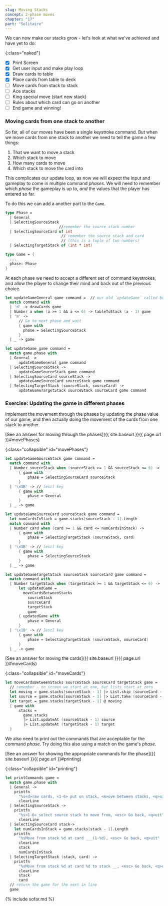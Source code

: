 ```yaml
---
slug: Moving Stacks
concept: 2-phase moves
chapter: "17"
part: "Solitaire"
---
```


We can now make our stacks grow - let's look at what we've achieved and have yet to do:

{:class="naked"}
- [x] Print Screen
- [x] Get user input and make play loop
- [x] Draw cards to table
- [x] Place cards from table to deck
- [ ] Move cards from stack to stack
- [ ] Ace stacks
- [ ] King special move (start new stack)
- [ ] Rules about which card can go on another
- [ ] End game and winning!

### Moving cards from one stack to another

So far, all of our moves have been a single keystroke command. But when we move cards from one stack to another we need to tell the game a few things:
1. That we want to move a stack
2. Which stack to move
3. How many cards to move
4. Which stack to move the card into

This complicates our update loop, as now we will expect the input and gameplay to come in multiple command _phases_.
We will need to remember which _phase_ the gameplay is up to, _and_ the values that the player has entered so far.

To do this we can add a another part to the `Game`.

```fsharp
type Phase = 
  | General
  | SelectingSourceStack
                        //remember the source stack number
  | SelectingSourceCard of int  
                         // remember the source stack and card
                         // (this is a tuple of two numbers)
  | SelectingTargetStack of (int * int) 

type Game = {
  ...
  phase: Phase
}
```

At each phase we need to accept a different set of command keystrokes, and allow the player to change their mind and back out of the previous choice.

```fsharp
let updateGameGeneral game command =  // our old `updateGame` called below now.
  match command with 
  | 'd' -> drawCards game
  | Number a when (a >= 1 && a <= 6) -> tableToStack (a - 1) game
  | 'm' -> 
      // Go to next phase and wait
      { game with 
        phase = SelectingSourceStack 
      } 
  | _ -> game

let updateGame game command =
  match game.phase with 
  | General -> 
      updateGameGeneral game command
  | SelectingSourceStack -> 
      updateGameSourceStack game command
  | SelectingSourceCard sourceStack -> 
      updateGameSourceCard sourceStack game command
  | SelectingTargetStack (sourceStack, sourceCard) -> 
      updateGameTargetStack sourceStack sourceCard game command
```

### Exercise: Updating the game in different phases

Implement the movement through the phases by updating the phase value of our game, and then actually doing the movement of the cards from one stack to another.

[See an answer for moving through the phases]({{ site.baseurl }}{{ page.url }}#movePhases)

{:class="collapsible" id="movePhases"}
```fsharp
let updateGameSourceStack game command =
  match command with 
  | Number sourceStack when (sourceStack >= 1 && sourceStack <= 6) -> 
      { game with 
          phase = SelectingSourceCard sourceStack
      }
  | '\x1B' -> // [esc] key
      { game with 
          phase = General
      }    
  | _ -> game

let updateGameSourceCard sourceStack game command =
  let numCardsInStack = game.stacks[sourceStack - 1].Length
  match command with 
  | Number card when (card >= 1 && card <= numCardsInStack) -> 
      { game with 
          phase = SelectingTargetStack (sourceStack, card)
      }
  | '\x1B' -> // [esc] key
      { game with 
          phase = SelectingSourceStack
      }    
  | _ -> game

let updateGameTargetStack sourceStack sourceCard game command =
  match command with 
  | Number targetStack when (targetStack >= 1 && targetStack <= 6) -> 
      let updatedGame = 
        moveCardsBetweenStacks 
          sourceStack 
          sourceCard 
          targetStack 
          game
      { updatedGame with 
          phase = General
      }
  | '\x1B' -> // [esc] key
      { game with 
          phase = SelectingTargetStack (sourceStack, sourceCard)
      }    
  | _ -> game  
```

[See an answer for moving the cards]({{ site.baseurl }}{{ page.url }}#moveCards)

{:class="collapsible" id="moveCards"}
```fsharp
let moveCardsBetweenStacks sourceStack sourceCard targetStack game =
  // remember - on screen we start at one, but lists start at zero
  let moving = game.stacks[sourceStack - 1] |> List.skip (sourceCard - 1)
  let source = game.stacks[sourceStack - 1] |> List.take (sourceCard - 1)
  let target = game.stacks[targetStack - 1] @ moving
  { game with 
      stacks = 
        game.stacks 
        |> List.updateAt (sourceStack - 1) source 
        |> List.updateAt (targetStack - 1) target 
  }
```

We also need to print out the commands that are acceptable for the command _phase_.  Try doing this also using a match on the game's _phase_.

[See an answer for showing the appropriate commands for the phase]({{ site.baseurl }}{{ page.url }}#printing)

{:class="collapsible" id="printing"}
```fsharp
let printCommands game =
  match game.phase with
  | General -> 
    printfn 
      "%s<d>raw cards, <1-6> put on stack, <m>ove between stacks, <q>uit" 
      clearLine
  | SelectingSourceStack -> 
    printfn 
      "%s<1-6> select source stack to move from, <esc> Go back, <q>uit" 
      clearLine
  | SelectingSourceCard stack-> 
    let numCardsInStack = game.stacks[stack - 1].Length
    printfn 
      "%sMove from stack %d at card ___(1-%d), <esc> Go back, <q>uit"
      clearLine
      stack
      numCardsInStack
  | SelectingTargetStack (stack, card) -> 
    printfn 
      "%sMove from stack %d at card %d to stack __, <esc> Go back, <q>uit"
      clearLine 
      stack 
      card
  // return the game for the next in line
  game
  ```

{% include sofar.md %}